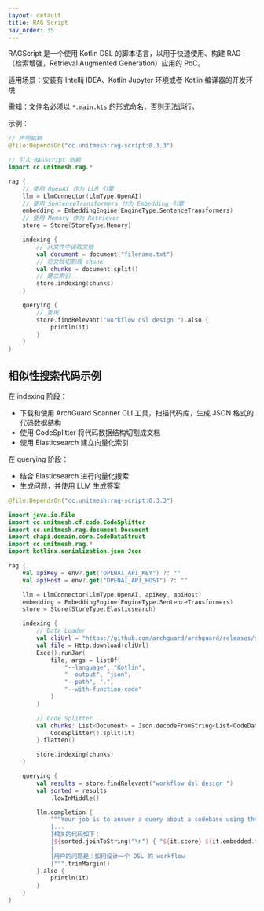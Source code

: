 ```yaml
---
layout: default
title: RAG Script
nav_order: 35
---
```


RAGScript 是一个使用 Kotlin DSL 的脚本语言，以用于快速使用、构建 RAG （检索增强，Retrieval Augmented Generation）应用的 PoC。

适用场景：安装有 Intellij IDEA、Kotlin Jupyter 环境或者 Kotlin 编译器的开发环境

需知：文件名必须以 `*.main.kts` 的形式命名，否则无法运行。

示例：

```kotlin
// 声明依赖
@file:DependsOn("cc.unitmesh:rag-script:0.3.3")

// 引入 RAGScript 依赖
import cc.unitmesh.rag.*

rag {
    // 使用 OpenAI 作为 LLM 引擎
    llm = LlmConnector(LlmType.OpenAI)
    // 使用 SentenceTransformers 作为 Embedding 引擎
    embedding = EmbeddingEngine(EngineType.SentenceTransformers)
    // 使用 Memory 作为 Retriever
    store = Store(StoreType.Memory)

    indexing {
        // 从文件中读取文档
        val document = document("filename.txt")
        // 将文档切割成 chunk
        val chunks = document.split()
        // 建立索引
        store.indexing(chunks)
    }

    querying {
        // 查询
        store.findRelevant("workflow dsl design ").also {
            println(it)
        }
    }
}
```

## 相似性搜索代码示例

在 indexing 阶段：

- 下载和使用 ArchGuard Scanner CLI 工具，扫描代码库，生成 JSON 格式的代码数据结构
- 使用 CodeSplitter 将代码数据结构切割成文档
- 使用 Elasticsearch 建立向量化索引

在 querying 阶段：

- 结合 Elasticsearch 进行向量化搜索
- 生成问题，并使用 LLM 生成答案

```kotlin
@file:DependsOn("cc.unitmesh:rag-script:0.3.3")

import java.io.File
import cc.unitmesh.cf.code.CodeSplitter
import cc.unitmesh.rag.document.Document
import chapi.domain.core.CodeDataStruct
import cc.unitmesh.rag.*
import kotlinx.serialization.json.Json

rag {
    val apiKey = env?.get("OPENAI_API_KEY") ?: ""
    val apiHost = env?.get("OPENAI_API_HOST") ?: ""

    llm = LlmConnector(LlmType.OpenAI, apiKey, apiHost)
    embedding = EmbeddingEngine(EngineType.SentenceTransformers)
    store = Store(StoreType.Elasticsearch)

    indexing {
        // Data Loader
        val cliUrl = "https://github.com/archguard/archguard/releases/download/v2.0.7/scanner_cli-2.0.7-all.jar"
        val file = Http.download(cliUrl)
        Exec().runJar(
            file, args = listOf(
                "--language", "Kotlin",
                "--output", "json",
                "--path", ".",
                "--with-function-code"
            )
        )

        // Code Splitter
        val chunks: List<Document> = Json.decodeFromString<List<CodeDataStruct>>(File("0_codes.json").readText()).map {
            CodeSplitter().split(it)
        }.flatten()

        store.indexing(chunks)
    }

    querying {
        val results = store.findRelevant("workflow dsl design ")
        val sorted = results
            .lowInMiddle()

        llm.completion {
            """Your job is to answer a query about a codebase using the information above.
            |...
            |相关的代码如下：
            |${sorted.joinToString("\n") { "${it.score} ${it.embedded.text}" }}
            |
            |用户的问题是：如何设计一个 DSL 的 workflow
            |""".trimMargin()
        }.also {
            println(it)
        }
    }
}
```